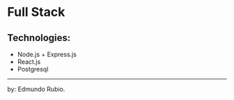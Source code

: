 # Full Stack 


## Technologies:
- Node.js + Express.js
- React.js
- Postgresql

---------------------------------------
by: Edmundo Rubio.